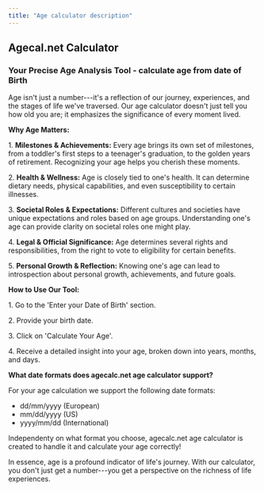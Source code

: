 ```yaml
---
title: "Age calculator description"
---
```


## Agecal.net Calculator
### Your Precise Age Analysis Tool - calculate age from date of Birth

Age isn't just a number---it's a reflection of our journey, experiences, and the stages of life we've traversed. Our age calculator doesn't just tell you how old you are; it emphasizes the significance of every moment lived.

**Why Age Matters:**

1\. **Milestones & Achievements:** Every age brings its own set of milestones, from a toddler's first steps to a teenager's graduation, to the golden years of retirement. Recognizing your age helps you cherish these moments.

2\. **Health & Wellness:** Age is closely tied to one's health. It can determine dietary needs, physical capabilities, and even susceptibility to certain illnesses.

3\. **Societal Roles & Expectations:** Different cultures and societies have unique expectations and roles based on age groups. Understanding one's age can provide clarity on societal roles one might play.

4\. **Legal & Official Significance:** Age determines several rights and responsibilities, from the right to vote to eligibility for certain benefits.

5\. **Personal Growth & Reflection:** Knowing one's age can lead to introspection about personal growth, achievements, and future goals.

**How to Use Our Tool:**

1\. Go to the 'Enter your Date of Birth' section.

2\. Provide your birth date.

3\. Click on 'Calculate Your Age'.

4\. Receive a detailed insight into your age, broken down into years, months, and days.

**What date formats does agecalc.net age calculator support?**

For your age calculation we support the following date formats:

 - dd/mm/yyyy (European)
 - mm/dd/yyyy (US)
 - yyyy/mm/dd (International)

Independenty on what format you choose, agecalc.net age calculator is created to handle it and calculate your age correctly!

In essence, age is a profound indicator of life's journey. With our calculator, you don't just get a number---you get a perspective on the richness of life experiences.
